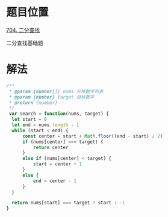 <!--
 * @Autor: Guo Kainan
 * @Date: 2021-08-27 13:34:25
 * @LastEditors: Guo Kainan
 * @LastEditTime: 2021-08-28 13:39:58
 * @Description: 
-->
# 题目位置
[704. 二分查找](https://leetcode-cn.com/problems/binary-search/)

二分查找基础题

# 解法
```js
/**
 * @param {number[]} nums 升序数字列表
 * @param {number} target 目标数字
 * @return {number}
 */
 var search = function(nums, target) {
  let start = 0
  let end = nums.length - 1
  while (start < end) {
      const center = start + Math.floor((end - start) / 2)
      if (nums[center] === target) { 
          return center 
      }
      else if (nums[center] < target) {
          start = center + 1
      }
      else {
          end = center - 1
      }
  }

  return nums[start] === target ? start : -1
}
```